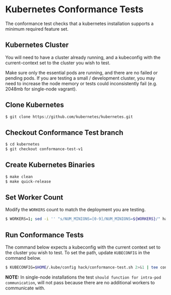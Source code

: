 # Kubernetes Conformance Tests

The conformance test checks that a kubernetes installation supports a minimum required feature set.

## Kubernetes Cluster

You will need to have a cluster already running, and a kubeconfig with the current-context set to the cluster you wish to test.

Make sure only the essential pods are running, and there are no failed or pending pods. If you are testing a small / development cluster, you may need to increase the node memory or tests could inconsistently fail (e.g. 2048mb for single-node vagrant).

## Clone Kubernetes

```sh
$ git clone https://github.com/kubernetes/kubernetes.git
```

## Checkout Conformance Test branch

```sh
$ cd kubernetes
$ git checkout conformance-test-v1
```

## Create Kubernetes Binaries

```sh
$ make clean
$ make quick-release
```

## Set Worker Count

Modify the `WORKERS` count to match the deployment you are testing.

```sh
$ WORKERS=1; sed -i '' "s/NUM_MINIONS=[0-9]/NUM_MINIONS=${WORKERS}/" hack/conformance-test.sh
```

## Run Conformance Tests

The command below expects a kubeconfig with the current context set to the cluster you wish to test. To set the path, update `KUBECONFIG` in the command below.

```sh
$ KUBECONFIG=$HOME/.kube/config hack/conformance-test.sh 2>&1 | tee conformance.$(date +%FT%T%z).log
```

**NOTE:** In single-node installations the test `should function for intra-pod communication`, will not pass because there are no additional workers to communicate with.
